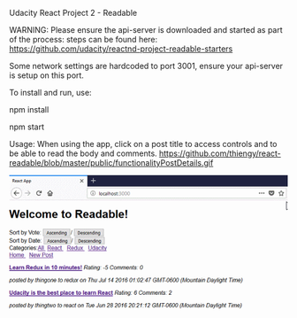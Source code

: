 Udacity React Project 2 - Readable

WARNING: Please ensure the api-server is downloaded and started as part of the process: steps can be found here: https://github.com/udacity/reactnd-project-readable-starters



Some network settings are hardcoded to port 3001, ensure your api-server is setup on this port.

To install and run, use:

npm install

npm start


Usage:
When using the app, click on a post title to access controls and to be able to read the body and comments.
https://github.com/thiengy/react-readable/blob/master/public/functionalityPostDetails.gif

![Alt text](/public/functionalityPostDetails.gif?raw=true "Optional Title")
